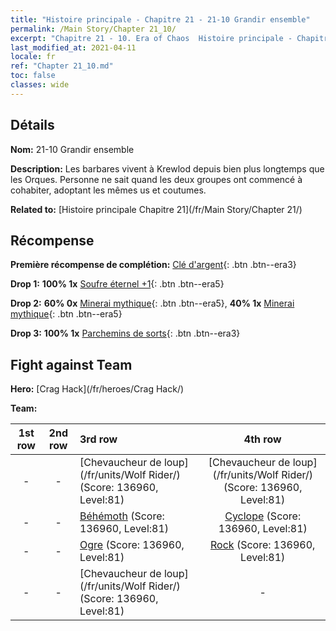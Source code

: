 ```yaml
---
title: "Histoire principale - Chapitre 21 - 21-10 Grandir ensemble"
permalink: /Main Story/Chapter 21_10/
excerpt: "Chapitre 21 - 10. Era of Chaos  Histoire principale - Chapitre 21_10. 21-10 Grandir ensemble"
last_modified_at: 2021-04-11
locale: fr
ref: "Chapter 21_10.md"
toc: false
classes: wide
---
```


## Détails

 **Nom:** 21-10 Grandir ensemble

 **Description:** Les barbares vivent à Krewlod depuis bien plus longtemps que les Orques. Personne ne sait quand les deux groupes ont commencé à cohabiter, adoptant les mêmes us et coutumes.

 **Related to:** [Histoire principale Chapitre 21](/fr/Main Story/Chapter 21/)

## Récompense

 **Première récompense de complétion:** [Clé d'argent](/fr/Items/con_693/){: .btn .btn--era3}

 **Drop 1:** **100% 1x** [Soufre éternel +1](/fr/Items/mat_71/){: .btn .btn--era5}

 **Drop 2:** **60% 0x** [Minerai mythique](/fr/Items/mat_61/){: .btn .btn--era5}, **40% 1x** [Minerai mythique](/fr/Items/mat_61/){: .btn .btn--era5}

 **Drop 3:** **100% 1x** [Parchemins de sorts](/fr/Items/con_694/){: .btn .btn--era3}


## Fight against Team
 **Hero:** [Crag Hack](/fr/heroes/Crag Hack/)

 **Team:**


  | 1st row | 2nd row | 3rd row | 4th row |
  |:----:|:----:|:----|:----:|
  | - | - | [Chevaucheur de loup](/fr/units/Wolf Rider/) (Score: 136960, Level:81)  | [Chevaucheur de loup](/fr/units/Wolf Rider/) (Score: 136960, Level:81)  |
  | - | - | [Béhémoth](/fr/units/Behemoth/) (Score: 136960, Level:81)  | [Cyclope](/fr/units/Cyclops/) (Score: 136960, Level:81)  |
  | - | - | [Ogre](/fr/units/Ogre/) (Score: 136960, Level:81)  | [Rock](/fr/units/Roc/) (Score: 136960, Level:81)  |
  | - | - | [Chevaucheur de loup](/fr/units/Wolf Rider/) (Score: 136960, Level:81)  | - |


